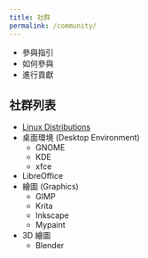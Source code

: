 ```yaml
---
title: 社群
permalink: /community/
---
```


- 參與指引
- 如何參與
- 進行貢獻

## 社群列表

- [Linux Distributions](http://l10n.linux.org.tw)
- 桌面環境 (Desktop Environment)
	+ GNOME
	+ KDE
	+ xfce
- LibreOffice
- 繪圖 (Graphics)
	- GIMP
	- Krita
	- Inkscape
	- Mypaint
- 3D 繪圖
	- Blender
